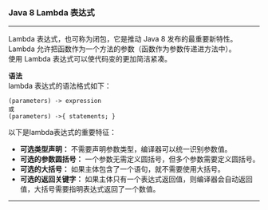 ### Java 8 Lambda 表达式  

------------------------------------------------------------
Lambda 表达式，也可称为闭包，它是推动 Java 8 发布的最重要新特性。    
Lambda 允许把函数作为一个方法的参数（函数作为参数传递进方法中）。    
使用 Lambda 表达式可以使代码变的更加简洁紧凑。    

**语法**  
lambda 表达式的语法格式如下：  
```
(parameters) -> expression
或
(parameters) ->{ statements; }
```
以下是lambda表达式的重要特征：  
* **可选类型声明：** 不需要声明参数类型，编译器可以统一识别参数值。
* **可选的参数圆括号：** 一个参数无需定义圆括号，但多个参数需要定义圆括号。
* **可选的大括号：** 如果主体包含了一个语句，就不需要使用大括号。
* **可选的返回关键字：** 如果主体只有一个表达式返回值，则编译器会自动返回值，大括号需要指明表达式返回了一个数值。
------------------------------------------------------------
